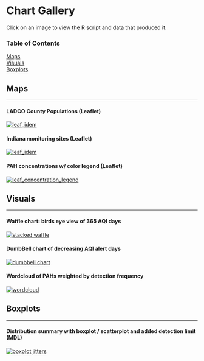 # Chart Gallery
Click on an image to view the R script and data that produced it.  

### Table of Contents  
[Maps](#maps)  
[Visuals](#visuals)  
[Boxplots](#boxplots)  
  

## Maps <a name="maps"/>
___  

#### LADCO County Populations (Leaflet)  
[![leaf_idem](R/maps/images/LADCO_capitol.png "Click to view R script")](https://github.com/LADCO/chart-gallery/blob/master/R/maps/County_maps_Leaflet.Rmd)   
 
#### Indiana monitoring sites (Leaflet)  
[![leaf_idem](https://cloud.githubusercontent.com/assets/6283030/11043260/7b503334-86e1-11e5-904f-8fba804f0c79.PNG "Click to view R script")](https://github.com/LADCO/chart-gallery/blob/master/R/maps/leaflet_sites.Rmd)  
  
  
#### PAH concentrations w/ color legend (Leaflet)  

[![leaf_concentration_legend](https://cloud.githubusercontent.com/assets/6283030/11069881/18463d7a-879e-11e5-90f2-aaa815bb918d.PNG "Click to view R script")](https://github.com/LADCO/chart-gallery/blob/master/R/maps/leaflet_concentration_legend.Rmd)  
  
  

## Visuals <a name="visuals"/>
___  

#### Waffle chart: birds eye view of 365 AQI days
[![stacked waffle](R/visuals/images/waffles_stack.png "Click to view R script")](https://github.com/LADCO/chart-gallery/blob/master/R/visuals/waffle_chart.Rmd) 

#### DumbBell chart of decreasing AQI alert days
[![dumbbell chart](R/visuals/images/dumbbell_chart.png "Click to view R script")](https://github.com/LADCO/chart-gallery/blob/master/R/visuals/dumbbell_chart.Rmd)  

#### Wordcloud of PAHs weighted by detection frequency
[![wordcloud](https://cloud.githubusercontent.com/assets/6283030/11045997/49742230-86f0-11e5-8d00-51c8dc9fcc09.png "Click to view R script")](https://github.com/LADCO/chart-gallery/blob/master/R/visuals/wordcloud.Rmd)  


  
## Boxplots <a name="boxplots"/>
___ 

#### Distribution summary with boxplot / scatterplot and added detection limit (MDL)
[![boxplot jitters](R/boxplots/images/boxplot_jitters_MDL.png "Click to view R script")](https://github.com/LADCO/chart-gallery/blob/master/R/boxplots/boxplot_jitters.Rmd) 


